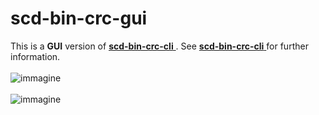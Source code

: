 # scd-bin-crc-gui

This is a <b>GUI</b> version of <a href="https://github.com/SC-Develop/scd-bin-crc-cli"><b><u>scd-bin-crc-cli</u></b> </a>. See <a href="https://github.com/SC-Develop/scd-bin-crc-cli"><b>scd-bin-crc-cli</b> </a> for further information.
<br/>
<br/>
![immagine](https://user-images.githubusercontent.com/40204830/117136930-4f831100-ada9-11eb-9f4c-e16414ce86b5.png)
<br/>
<br/>
![immagine](https://user-images.githubusercontent.com/40204830/117137106-88bb8100-ada9-11eb-94a4-7853fadb2bdd.png)
